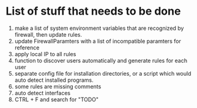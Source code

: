 # List of stuff that needs to be done

1. make a list of system environment variables that are recognized by firewall, then update rules.
2. update FirewallParamters with a list of incompatible paramters for reference
3. apply local IP to all rules
4. function to discover users automatically and generate rules for each user
5. separate config file for installation directories, or a script which would auto detect installed programs.
6. some rules are missing comments
7. auto detect interfaces
8. CTRL + F and search for "TODO"
